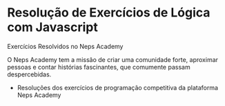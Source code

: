   # Resolução de Exercícios de Lógica com Javascript

Exercícios Resolvidos no Neps Academy

O Neps Academy tem a missão de criar uma comunidade forte, aproximar pessoas e contar histórias fascinantes, que comumente passam despercebidas.

* Resoluções dos exercícios de programação competitiva da plataforma Neps Academy
